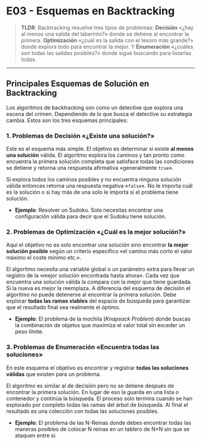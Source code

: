 # E03 - Esquemas en Backtracking

> **TLDR**: Backtracking resuelve tres tipos de problemas: **Decisión** «¿hay al menos una salida del laberinto?» donde se detiene al encontrar la primera. **Optimización** «¿cuál es la salida con el tesoro más grande?» donde explora todo para encontrar la mejor. Y **Enumeración** «¿cuáles son todas las salidas posibles?» donde sigue buscando para listarlas todas.

---

## Principales Esquemas de Solución en Backtracking

Los algoritmos de backtracking son como un detective que explora una escena del crimen. Dependiendo de lo que busca el detective su estrategia cambia. Estos son los tres esquemas principales:

### 1. Problemas de Decisión «¿Existe una solución?»

Este es el esquema más simple. El objetivo es determinar si existe **al menos una solución** válida. El algoritmo explora los caminos y tan pronto como encuentra la primera solución completa que satisface todas las condiciones se detiene y retorna una respuesta afirmativa «generalmente `true`».

Si explora todos los caminos posibles y no encuentra ninguna solución válida entonces retorna una respuesta negativa «`false`». No le importa cuál es la solución o si hay más de una solo le importa si el problema tiene solución.

* **Ejemplo**: Resolver un Sudoku. Solo necesitas encontrar una configuración válida para decir que el Sudoku tiene solución.

### 2. Problemas de Optimización «¿Cuál es la mejor solución?»

Aquí el objetivo no es solo encontrar una solución sino encontrar **la mejor solución posible** según un criterio específico «el camino más corto el valor máximo el coste mínimo etc.».

El algoritmo necesita una variable global o un parámetro extra para llevar un registro de la «mejor solución encontrada hasta ahora». Cada vez que encuentra una solución válida la compara con la mejor que tiene guardada. Si la nueva es mejor la reemplaza. A diferencia del esquema de decisión el algoritmo no puede detenerse al encontrar la primera solución. Debe explorar **todas las ramas viables** del espacio de búsqueda para garantizar que el resultado final sea realmente el óptimo.

* **Ejemplo**: El problema de la mochila (*Knapsack Problem*) donde buscas la combinación de objetos que maximiza el valor total sin exceder un peso límite.

### 3. Problemas de Enumeración «Encuentra todas las soluciones»

En este esquema el objetivo es encontrar y registrar **todas las soluciones válidas** que existen para un problema.

El algoritmo es similar al de decisión pero no se detiene después de encontrar la primera solución. En lugar de eso la guarda en una lista o contenedor y continúa la búsqueda. El proceso solo termina cuando se han explorado por completo todas las ramas del árbol de búsqueda. Al final el resultado es una colección con todas las soluciones posibles.

* **Ejemplo**: El problema de las N-Reinas donde debes encontrar todas las maneras posibles de colocar N reinas en un tablero de N×N sin que se ataquen entre sí.
